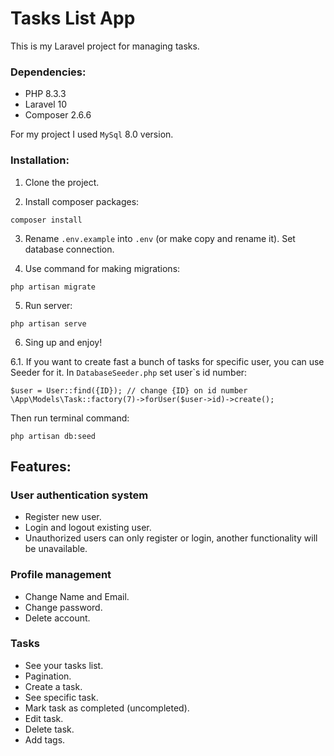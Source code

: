# Tasks List App
This is my Laravel project for managing tasks.

### Dependencies:

* PHP 8.3.3
* Laravel 10
* Composer 2.6.6

For my project I used `MySql` 8.0 version.

### Installation:

1. Clone the project.

2. Install composer packages:
```commandline
composer install
```
3. Rename `.env.example` into `.env` (or make copy and rename it). Set database connection.

4. Use command for making migrations:
```commandline
php artisan migrate
```
5. Run server:
```commandline
php artisan serve
```
6. Sing up and enjoy!

6.1. If you want to create fast a bunch of tasks for specific user, you can use Seeder for it. In `DatabaseSeeder.php` set user`s id number:

```
$user = User::find({ID}); // change {ID} on id number
\App\Models\Task::factory(7)->forUser($user->id)->create();
```

Then run terminal command:

```commandline
php artisan db:seed
```

## Features:

### User authentication system
* Register new user.
* Login and logout existing user.
* Unauthorized users can only register or login, another  functionality will be unavailable.

### Profile management
* Change Name and Email.
* Change password.
* Delete account.

### Tasks
* See your tasks list.
* Pagination.
* Create a task.
* See specific task.
* Mark task as completed (uncompleted).
* Edit task.
* Delete task.
* Add tags.
